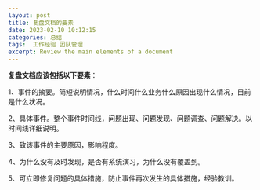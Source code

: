 ```yaml
---
layout: post
title: 复盘文档的要素
date: 2023-02-10 10:12:15
categories: 总结   
tags:  工作经验 团队管理
excerpt: Review the main elements of a document
---
```


**复盘文档应该包括以下要素**：

1、事件的摘要。简短说明情况，什么时间什么业务什么原因出现什么情况，目前是什么状况。
   
2、具体事件。整个事件时间线，问题出现、问题发现、问题调查、问题解决。以时间线详细说明。
   
3、致该事件的主要原因，影响程度。
   
4、为什么没有及时发现，是否有系统演习，为什么没有覆盖到。
   
5、可立即修复问题的具体措施，防止事件再次发生的具体措施，经验教训。		


